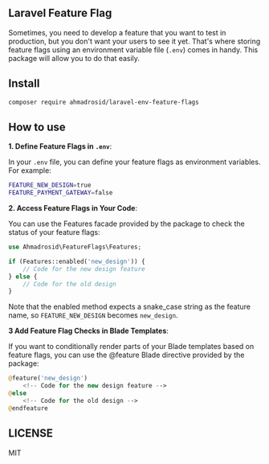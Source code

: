 ## Laravel Feature Flag

Sometimes, you need to develop a feature that you want to test in production, but you don't want your users to see it yet. That's where storing feature flags using an environment variable file (`.env`) comes in handy. This package will allow you to do that easily.

## Install

```bash
composer require ahmadrosid/laravel-env-feature-flags
```

## How to use

**1. Define Feature Flags in `.env`**: 

In your `.env` file, you can define your feature flags as environment variables. For example:

```bash
FEATURE_NEW_DESIGN=true
FEATURE_PAYMENT_GATEWAY=false
```

**2. Access Feature Flags in Your Code**:

You can use the Features facade provided by the package to check the status of your feature flags:

```php
use Ahmadrosid\FeatureFlags\Features;

if (Features::enabled('new_design')) {
    // Code for the new design feature
} else {
    // Code for the old design
}
```

Note that the enabled method expects a snake_case string as the feature name, so `FEATURE_NEW_DESIGN` becomes `new_design`.

**3  Add Feature Flag Checks in Blade Templates**: 

If you want to conditionally render parts of your Blade templates based on feature flags, you can use the @feature Blade directive provided by the package:

```php
@feature('new_design')
    <!-- Code for the new design feature -->
@else
    <!-- Code for the old design -->
@endfeature
```

## LICENSE

MIT

